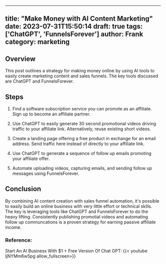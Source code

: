 
---
title: "Make Money with AI Content Marketing"
date: 2023-07-31T15:50:14
draft: true
tags: ['ChatGPT', 'FunnelsForever']
author: Frank
category: marketing
---

## Overview

This post outlines a strategy for making money online by using AI tools to easily create marketing content and sales funnels. The key tools discussed are ChatGPT and FunnelsForever.

## Steps

1. Find a software subscription service you can promote as an affiliate. Sign up to become an affiliate partner.

2. Use ChatGPT to easily generate 30 second promotional videos driving traffic to your affiliate link. Alternatively, reuse existing short videos.

3. Create a landing page offering a free product in exchange for an email address. Send traffic here instead of directly to your affiliate link. 

4. Use ChatGPT to generate a sequence of follow up emails promoting your affiliate offer.

5. Automate uploading videos, capturing emails, and sending follow up messages using FunnelsForever.

## Conclusion

By combining AI content creation with sales funnel automation, it's possible to easily build an online business with very little effort or technical skills. The key is leveraging tools like ChatGPT and FunnelsForever to do the heavy lifting. Consistently publishing promotial videos and automating follow up communcations is a proven strategy for earning passive affiliate income.


### Reference:
Start An AI Business With $1 + Free Version Of Chat GPT:
{{< youtube IjNYMm6w5pg allow_fullscreen>}}
        